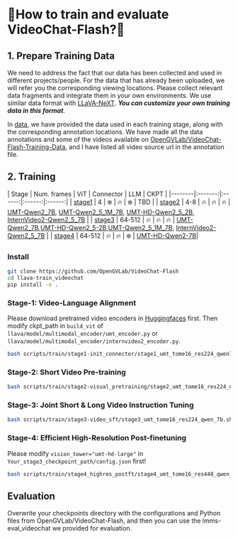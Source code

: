 # 👀How to train and evaluate VideoChat-Flash?🦜


## 1. Prepare Training Data


We need to address the fact that our data has been collected and used in different projects/people. For the data that has already been uploaded, we will refer you the corresponding viewing locations. Please collect relevant data fragments and integrate them in your own environments. We use similar data format with [LLaVA-NeXT](https://github.com/LLaVA-VL/LLaVA-NeXT/tree/main/scripts/train). ***You can customize your own training data in this format***.


In [data](.data), we have provided the data used in each training stage, along with the corresponding annotation locations. We have made all the data annotations and some of the videos available on [OpenGVLab/VideoChat-Flash-Training-Data](https://huggingface.co/datasets/OpenGVLab/VideoChat-Flash-Training-Data), and I have listed all video source url in the annotation file.


## 2. Training


| Stage | Num. frames | ViT | Connector | LLM | CKPT |
|--------|:-------:|:------:|:------:|:------:|
| [stage1](scripts/train/stage1-init_connector) | 4 | :snowflake: | :fire: | :snowflake: | TBD |
| [stage2](scripts/train/stage2-visual_pretraining) | 4-8 | :fire: | :fire: | :fire: | [UMT-Qwen2_7B](https://huggingface.co/OpenGVLab/stage2-UMT-Qwen2-7B-tome16_mlp), [UMT-Qwen2_5_1M_7B](https://huggingface.co/OpenGVLab/stage2-UMT-Qwen2_5_7B_1m-tome16_mlp), [UMT-HD-Qwen2_5_2B](https://huggingface.co/OpenGVLab/stage2-UMT-Qwen2_5_1.5B-tome16_mlp), [InternVideo2-Qwen2_5_7B](https://huggingface.co/OpenGVLab/stage2-InternVideo2-1B-Qwen2_5-7B-tome16_mlp) |
| [stage3](scripts/train/stage3-video_sft) | 64-512 | :fire: | :fire: | :fire: | [UMT-Qwen2_7B](https://huggingface.co/OpenGVLab/VideoChat-Flash-Qwen2-7B_res448),[UMT-HD-Qwen2_5-2B](https://huggingface.co/OpenGVLab/VideoChat-Flash-Qwen2_5-2B_res448),[UMT-Qwen2_5_1M_7B](https://huggingface.co/OpenGVLab/VideoChat-Flash-Qwen2_5-7B-1M_res224), [InternVideo2-Qwen2_5_7B](https://huggingface.co/OpenGVLab/VideoChat-Flash-Qwen2_5-7B_InternVideo2-1B) |
| [stage4](scripts/train/stage4_highres_postft) | 64-512 | :fire: | :fire: | :snowflake: | [UMT-HD-Qwen2-7B](https://huggingface.co/OpenGVLab/VideoChat-Flash-Qwen2-7B_res448)|

### Install

```bash
git clone https://github.com/OpenGVLab/VideoChat-Flash
cd llava-train_videochat
pip install -e .
```

### Stage-1: Video-Language Alignment

Please download pretrained video encoders in [Huggingfaces](https://huggingface.co/OpenGVLab/Video_Encoders_for_Training_VideoChat-Flash) first. Then modify ckpt_path in `build_vit` of `llava/model/multimodal_encoder/umt_encoder.py` or `llava/model/multimodal_encoder/internvideo2_encoder.py`.
```bash
bash scripts/train/stage1-init_connector/stage1_umt_tome16_res224_qwen7b.sh
```
### Stage-2: Short Video Pre-training
```bash
bash scripts/train/stage2-visual_pretraining/stage2_umt_tome16_res224_qwen_7b.sh
```
### Stage-3: Joint Short & Long Video Instruction Tuning
```bash
bash scripts/train/stage3-video_sft/stage3_umt_tome16_res224_qwen_7b.sh
```

### Stage-4: Efficient High-Resolution Post-finetuning
Please modify `vision_tower="umt-hd-large"` in `Your_stage3_checkpoint_path/config.json` first!
```bash
bash scripts/train/stage4_highres_postft/stage4_umt_tome16_res448_qwen_7b.sh
```

## Evaluation

Overwrite your checkpoints directory with the configurations and Python files from OpenGVLab/VideoChat-Flash, and then you can use the lmms-eval_videochat we provided for evaluation.
